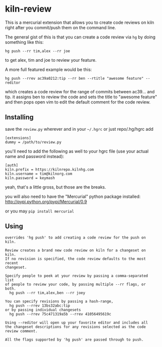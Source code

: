 # kiln-review

This is a mercurial extension that allows you to create code reviews on kiln right after you commit/push them on the command line.

The general gist of this is that you can create a code review via `hg` by doing something like this:

    hg push --rr tim,alex --rr joe

to get alex, tim and joe to review your feature. 

A more full featured example would be this:

    hg push --rrev ac39a0212:tip --rr ben --rtitle "awesome feature" --reditor

which creates a code review for the range of commits between
ac39... and tip. it assigns ben to review the code and sets the title
to "awesome feature" and then pops open vim to edit the default
comment for the code review.

## Installing

save the `review.py` wherever and in your `~/.hgrc` or just repo/.hg/hgrc add

    [extensions]
    dummy = /path/to/review.py

you'll need to add the following as well to your hgrc file (use your
actual name and password instead):

    [auth]
    kiln.prefix = https://kilnrepo.kilnhg.com
    kiln.username = tim@kilnorg.com
    kiln.password = keymash

yeah, that's a little gross, but those are the breaks.

you will also need to have the "Mercurial" python package installed:
   http://pypi.python.org/pypi/Mercurial/0.9

or you may `pip install mercurial`

## Using

```
overrides 'hg push' to add creating a code review for the push on kiln.

Review creates a brand new code review on kiln for a changeset on kiln.
If no revision is specified, the code review defaults to the most recent
changeset.

Specify people to peek at your review by passing a comma-separated list
of people to review your code, by passing multiple --rr flags, or both.
  hg push --rr tim,alex,ben --rr joey

You can specify revisions by passing a hash-range,
  hg push --rrev 13bs32abc:tip
or by passing individual changesets
  hg push --rrev 75c471319a5b --rrev 41056495619c

Using --reditor will open up your favorite editor and includes all
the changeset descriptions for any revisions selected as the code
review comment.

All the flags supported by 'hg push' are passed through to push.
```
